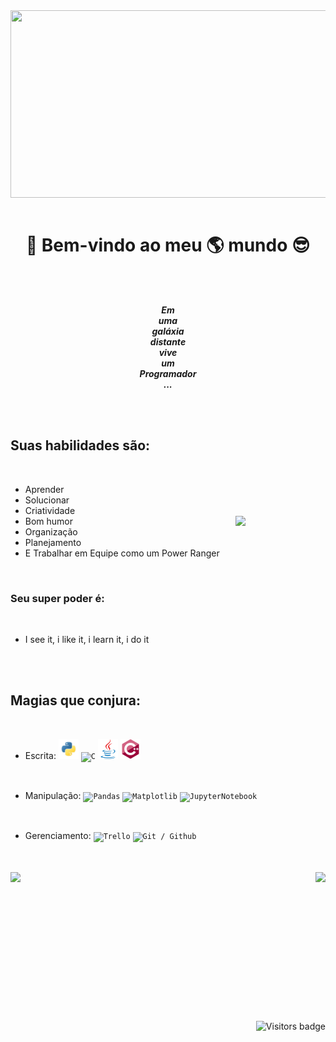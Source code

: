 

  <img align="center" width="960" height="300" src="https://media.giphy.com/media/35MG6KoNC3zyAkGes0/giphy.gif" />

<br />
<br />

<h1 align="center"  size="30px">
                     🎉 Bem-vindo ao meu 🌎 mundo 😎
</h1>

<br />
<br />

<p align="center">
  <i><b>Em<br>uma<br>galáxia<br>distante<br>vive<br>um<br>Programador<br>...</b></i>
</p>

<br />
<br />

## Suas habilidades são:

<br />

 - Aprender 
 - Solucionar             
 - Criatividade            
 - Bom humor                            <img align="right" width="30%" src=https://media.giphy.com/media/26gR2f01UTynjCPNS/giphy.gif />
 - Organização
 - Planejamento
 - E Trabalhar em Equipe como um Power Ranger                                 

<br />

### Seu super poder é:

<br />

- I see it,  i like it,  i learn it,  i do it

<br />
<br />

## Magias que conjura:

<br />

- Escrita:
<code><img height="32" src="https://raw.githubusercontent.com/github/explore/80688e429a7d4ef2fca1e82350fe8e3517d3494d/topics/python/python.png" alt="Python"/></code>
<code><img height="32" src="https://cdn.iconscout.com/icon/free/png-512/c-programming-569564.png" alt="C"/></code>
<code><img height="32" src="https://raw.githubusercontent.com/devicons/devicon/2ae2a900d2f041da66e950e4d48052658d850630/icons/java/java-original.svg" alt="Java"/></code>
<code><img height="32" src="https://raw.githubusercontent.com/devicons/devicon/2ae2a900d2f041da66e950e4d48052658d850630/icons/cplusplus/cplusplus-original.svg" alt="C++"/></code>

<br />

- Manipulação:
<code><img height="32" src="https://p.kindpng.com/picc/s/574-5747046_python-pandas-logo-transparent-hd-png-download.png" alt="Pandas"/></code>
<code><img height="32" src="https://miro.medium.com/max/805/0*lheOLngZH18XLnoq.jpg" alt="Matplotlib"/></code>
<code><img height="32" src="https://www.seekpng.com/png/detail/410-4104604_here-is-how-to-add-a-shortcut-of.png" alt="JupyterNotebook"/></code>

<br />

- Gerenciamento:
<code><img height="32" src="https://cdn.iconscout.com/icon/free/png-512/trello-6-569395.png" alt="Trello"/></code>
<code><img height="32" src="https://www.pngwing.com/pt/free-png-pggqh" alt="Git / Github"/></code>

 

<br />
<br />

<img align="right" src="https://github-readme-stats.vercel.app/api/top-langs/?username=DirceuSilvestre&theme=radical" />
<img align="left" src="https://github-readme-stats.vercel.app/api?username=DirceuSilvestre&show_icons=true&theme=radical" />

<br />
<br />
<br />
<br />
<br />
<br />
<br />
<br />
<br />
<br />
<br />
<br />
<br />
<br />

<a href="https://badges.pufler.dev">
      <img align="right" src="https://badges.pufler.dev/visits/DirceuSilvestre/DirceuSilvestre" alt="Visitors badge" />
   </a>



<!--
**DirceuSilvestre/DirceuSilvestre** is a ✨ _special_ ✨ repository because its `README.md` (this file) appears on your GitHub profile.

Here are some ideas to get you started:

- 🔭 I’m currently working on ...
- 🌱 I’m currently learning ...
- 👯 I’m looking to collaborate on ...
- 🤔 I’m looking for help with ...
- 💬 Ask me about ...
- 📫 How to reach me: ...
- 😄 Pronouns: ...
- ⚡ Fun fact: ...
-->





